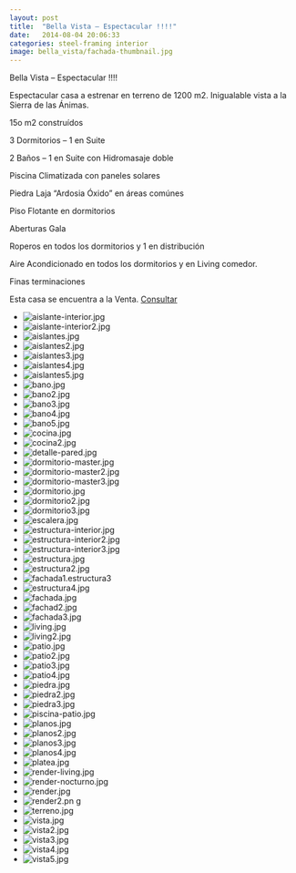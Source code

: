 ```yaml
---
layout: post
title:  "Bella Vista – Espectacular !!!!"
date:   2014-08-04 20:06:33
categories: steel-framing interior
image: bella_vista/fachada-thumbnail.jpg
---
```


Bella Vista – Espectacular !!!!

Espectacular casa a estrenar en terreno de 1200 m2. Inigualable vista a la Sierra de las Ánimas.

15o m2 construídos

3 Dormitorios – 1 en Suite

2 Baños – 1 en Suite con Hidromasaje doble

Piscina Climatizada con paneles solares

Piedra Laja “Ardosia Óxido” en áreas comúnes

Piso Flotante en dormitorios

Aberturas Gala

Roperos en todos los dormitorios y 1 en distribución

Aire Acondicionado en todos los dormitorios y en Living comedor.

Finas terminaciones

<p>Esta casa se encuentra a la Venta. <a href="{{ site.baseurl }}/contacto">Consultar</a></p>

<ul>
	<li><img src="{{ site.baseurl }}/images/content/posts/bella_vista/aislante-interior.jpg" alt="aislante-interior.jpg"></li>
	<li><img src="{{ site.baseurl }}/images/content/posts/bella_vista/aislante-interior2.jpg" alt="aislante-interior2.jpg"></li>
	<li><img src="{{ site.baseurl }}/images/content/posts/bella_vista/aislantes.jpg" alt="aislantes.jpg"></li>
	<li><img src="{{ site.baseurl }}/images/content/posts/bella_vista/aislantes2.jpg" alt="aislantes2.jpg"></li>
	<li><img src="{{ site.baseurl }}/images/content/posts/bella_vista/aislantes3.jpg" alt="aislantes3.jpg"></li>
	<li><img src="{{ site.baseurl }}/images/content/posts/bella_vista/aislantes4.jpg" alt="aislantes4.jpg"></li>
	<li><img src="{{ site.baseurl }}/images/content/posts/bella_vista/aislantes5.jpg" alt="aislantes5.jpg"></li>
	<li><img src="{{ site.baseurl }}/images/content/posts/bella_vista/bano.jpg" alt="bano.jpg"></li>
	<li><img src="{{ site.baseurl }}/images/content/posts/bella_vista/bano2.jpg" alt="bano2.jpg"></li>
	<li><img src="{{ site.baseurl }}/images/content/posts/bella_vista/bano3.jpg" alt="bano3.jpg"></li>
	<li><img src="{{ site.baseurl }}/images/content/posts/bella_vista/bano4.jpg" alt="bano4.jpg"></li>
	<li><img src="{{ site.baseurl }}/images/content/posts/bella_vista/bano5.jpg" alt="bano5.jpg"></li>
	<li><img src="{{ site.baseurl }}/images/content/posts/bella_vista/cocina.jpg" alt="cocina.jpg"></li>
	<li><img src="{{ site.baseurl }}/images/content/posts/bella_vista/cocina2.jpg" alt="cocina2.jpg"></li>
	<li><img src="{{ site.baseurl }}/images/content/posts/bella_vista/detalle-pared.jpg" alt="detalle-pared.jpg"></li>
	<li><img src="{{ site.baseurl }}/images/content/posts/bella_vista/dormitorio-master.jpg" alt="dormitorio-master.jpg"></li>
	<li><img src="{{ site.baseurl }}/images/content/posts/bella_vista/dormitorio-master2.jpg" alt="dormitorio-master2.jpg"></li>
	<li><img src="{{ site.baseurl }}/images/content/posts/bella_vista/dormitorio-master3.jpg" alt="dormitorio-master3.jpg"></li>
	<li><img src="{{ site.baseurl }}/images/content/posts/bella_vista/dormitorio.jpg" alt="dormitorio.jpg"></li>
	<li><img src="{{ site.baseurl }}/images/content/posts/bella_vista/dormitorio2.jpg" alt="dormitorio2.jpg"></li>
	<li><img src="{{ site.baseurl }}/images/content/posts/bella_vista/dormitorio3.jpg" alt="dormitorio3.jpg"></li>
	<li><img src="{{ site.baseurl }}/images/content/posts/bella_vista/escalera.jpg" alt="escalera.jpg"></li>
	<li><img src="{{ site.baseurl }}/images/content/posts/bella_vista/estructura-interior.jpg" alt="estructura-interior.jpg"></li>
	<li><img src="{{ site.baseurl }}/images/content/posts/bella_vista/estructura-interior2.jpg" alt="estructura-interior2.jpg"></li>
	<li><img src="{{ site.baseurl }}/images/content/posts/bella_vista/estructura-interior3.jpg" alt="estructura-interior3.jpg"></li>
	<li><img src="{{ site.baseurl }}/images/content/posts/bella_vista/estructura.jpg" alt="estructura.jpg"></li>
	<li><img src="{{ site.baseurl }}/images/content/posts/bella_vista/estructura2.jpg" alt="estructura2.jpg"></li>
	<li><img src="{{ site.baseurl }}/images/content/posts/bella_vista/estructura3.jpg" alt="fachada1.estructura3"></li>
	<li><img src="{{ site.baseurl }}/images/content/posts/bella_vista/estructura4.jpg" alt="estructura4.jpg"></li>
	<li><img src="{{ site.baseurl }}/images/content/posts/bella_vista/fachada.jpg" alt="fachada.jpg"></li>
	<li><img src="{{ site.baseurl }}/images/content/posts/bella_vista/fachada2.jpg" alt="fachad2.jpg"></li>
	<li><img src="{{ site.baseurl }}/images/content/posts/bella_vista/fachada3.jpg" alt="fachada3.jpg"></li>
	<li><img src="{{ site.baseurl }}/images/content/posts/bella_vista/living.jpg" alt="living.jpg"></li>
	<li><img src="{{ site.baseurl }}/images/content/posts/bella_vista/living2.jpg" alt="living2.jpg"></li>
	<li><img src="{{ site.baseurl }}/images/content/posts/bella_vista/patio.jpg" alt="patio.jpg"></li>
	<li><img src="{{ site.baseurl }}/images/content/posts/bella_vista/patio2.jpg" alt="patio2.jpg"></li>
	<li><img src="{{ site.baseurl }}/images/content/posts/bella_vista/patio3.jpg" alt="patio3.jpg"></li>
	<li><img src="{{ site.baseurl }}/images/content/posts/bella_vista/patio4.jpg" alt="patio4.jpg"></li>
	<li><img src="{{ site.baseurl }}/images/content/posts/bella_vista/piedra.jpg" alt="piedra.jpg"></li>
	<li><img src="{{ site.baseurl }}/images/content/posts/bella_vista/piedra2.jpg" alt="piedra2.jpg"></li>
	<li><img src="{{ site.baseurl }}/images/content/posts/bella_vista/piedra3.jpg" alt="piedra3.jpg"></li>
	<li><img src="{{ site.baseurl }}/images/content/posts/bella_vista/piscina-patio.jpg" alt="piscina-patio.jpg"></li>
	<li><img src="{{ site.baseurl }}/images/content/posts/bella_vista/planos.jpg" alt="planos.jpg"></li>
	<li><img src="{{ site.baseurl }}/images/content/posts/bella_vista/planos2.jpg" alt="planos2.jpg"></li>
	<li><img src="{{ site.baseurl }}/images/content/posts/bella_vista/planos3.jpg" alt="planos3.jpg"></li>
	<li><img src="{{ site.baseurl }}/images/content/posts/bella_vista/planos4.jpg" alt="planos4.jpg"></li>
	<li><img src="{{ site.baseurl }}/images/content/posts/bella_vista/platea.jpg" alt="platea.jpg"></li>
	<li><img src="{{ site.baseurl }}/images/content/posts/bella_vista/render-living.jpg" alt="render-living.jpg"></li>
	<li><img src="{{ site.baseurl }}/images/content/posts/bella_vista/render-nocturno.jpg" alt="render-nocturno.jpg"></li>
	<li><img src="{{ site.baseurl }}/images/content/posts/bella_vista/render.jpg" alt="render.jpg"></li>
	<li><img src="{{ site.baseurl }}/images/content/posts/bella_vista/render2.png" alt="render2.pn g"></li>
	<li><img src="{{ site.baseurl }}/images/content/posts/bella_vista/terreno.jpg" alt="terreno.jpg"></li>
	<li><img src="{{ site.baseurl }}/images/content/posts/bella_vista/vista.jpg" alt="vista.jpg"></li>
	<li><img src="{{ site.baseurl }}/images/content/posts/bella_vista/vista2.jpg" alt="vista2.jpg"></li>
	<li><img src="{{ site.baseurl }}/images/content/posts/bella_vista/vista3.jpg" alt="vista3.jpg"></li>
	<li><img src="{{ site.baseurl }}/images/content/posts/bella_vista/vista4.jpg" alt="vista4.jpg"></li>
	<li><img src="{{ site.baseurl }}/images/content/posts/bella_vista/vista5.jpg" alt="vista5.jpg"></li>
</ul>	